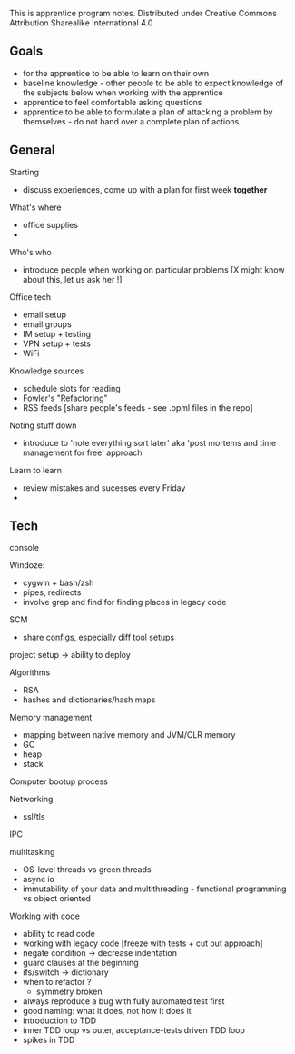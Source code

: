 This is apprentice program notes.
Distributed under Creative Commons Attribution Sharealike International 4.0


## Goals
* for the apprentice to be able to learn on their own
* baseline knowledge - other people to be able to expect knowledge of the subjects below when working with the apprentice
* apprentice to feel comfortable asking questions
* apprentice to be able to formulate a plan of attacking a problem by themselves - do not hand over a complete plan of actions

## General

Starting

* discuss experiences, come up with a plan for first week **together**

What's where  

* office supplies
*

Who's who

* introduce people when working on particular problems [X might know about this, let us ask her !]

Office tech

* email setup
* email groups
* IM setup + testing
* VPN setup + tests
* WiFi

Knowledge sources

* schedule slots for reading
* Fowler's "Refactoring"
* RSS feeds [share people's feeds - see .opml files in the repo]

Noting stuff down

* introduce to 'note everything sort later' aka 'post mortems and time management for free' approach

Learn to learn

* review mistakes and sucesses every Friday
*

## Tech

console

Windoze:

* cygwin + bash/zsh
* pipes, redirects
* involve grep and find for finding places in legacy code

SCM

* share configs, especially diff tool setups

project setup -> ability to deploy

Algorithms
* RSA
* hashes and dictionaries/hash maps

Memory management
* mapping between native memory and JVM/CLR memory
* GC
* heap
* stack

Computer bootup process


Networking
* ssl/tls

IPC

multitasking
* OS-level threads vs green threads
* async io
* immutability of your data and multithreading - functional programming vs object oriented

Working with code  

* ability to read code
* working with legacy code [freeze with tests + cut out approach]
* negate condition -> decrease indentation  
* guard clauses at the beginning  
* ifs/switch -> dictionary  
* when to refactor ?   
    * symmetry broken  
* always reproduce a bug with fully automated test first
* good naming: what it does, not how it does it
* introduction to TDD
* inner TDD loop vs outer, acceptance-tests driven TDD loop
* spikes in TDD

